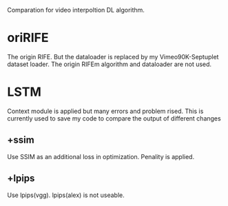 Comparation for video interpoltion DL algorithm.

# oriRIFE
The origin RIFE. But the dataloader is replaced by my Vimeo90K-Septuplet dataset loader. The origin RIFEm algorithm and dataloader are not used.

# LSTM
Context module is applied but many errors and problem rised. This is currently used to save my code to compare the output of different changes

## +ssim
Use SSIM as an additional loss in optimization. Penality is applied.

## +lpips
Use lpips(vgg). lpips(alex) is not useable.

